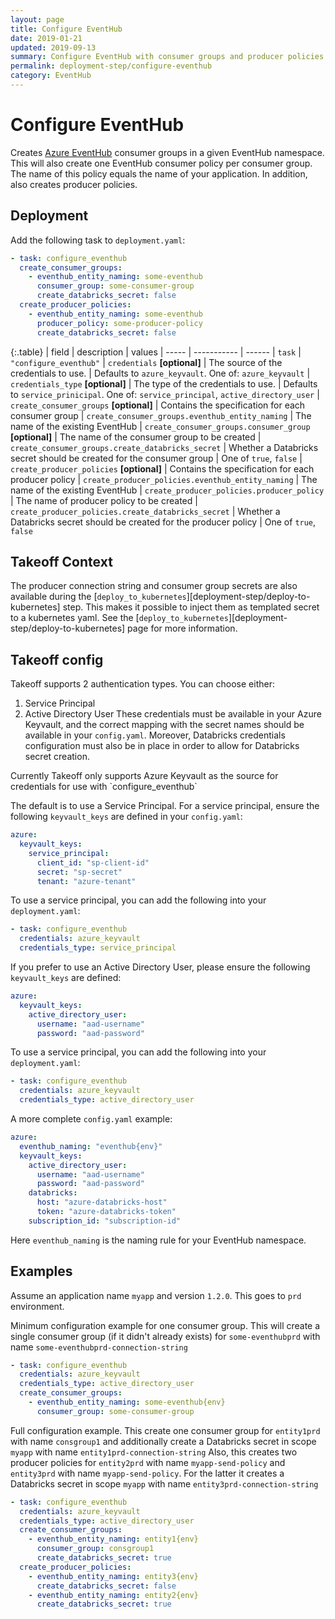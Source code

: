```yaml
---
layout: page
title: Configure EventHub
date: 2019-01-21
updated: 2019-09-13
summary: Configure EventHub with consumer groups and producer policies
permalink: deployment-step/configure-eventhub
category: EventHub
---
```


# Configure EventHub

Creates [Azure EventHub](https://docs.microsoft.com/en-us/azure/event-hubs/) consumer groups in a given EventHub namespace. This will also create one EventHub consumer policy per consumer group. The name of this policy equals the name of your application. In addition, also creates producer policies.

## Deployment
Add the following task to `deployment.yaml`:

```yaml
- task: configure_eventhub
  create_consumer_groups:
    - eventhub_entity_naming: some-eventhub
      consumer_group: some-consumer-group
      create_databricks_secret: false
  create_producer_policies:
    - eventhub_entity_naming: some-eventhub
      producer_policy: some-producer-policy
      create_databricks_secret: false
```

{:.table}
| field | description | values
| ----- | ----------- | ------
| `task` | `"configure_eventhub"`
| `credentials` __[optional]__ | The source of the credentials to use. | Defaults to `azure_keyvault`. One of: `azure_keyvault`
| `credentials_type` __[optional]__ | The type of the credentials to use. | Defaults to `service_prinicipal`. One of: `service_principal`, `active_directory_user`
| `create_consumer_groups` __[optional]__ | Contains the specification for each consumer group 
| `create_consumer_groups.eventhub_entity_naming` | The name of the existing EventHub 
| `create_consumer_groups.consumer_group` __[optional]__ | The name of the consumer group to be created
| `create_consumer_groups.create_databricks_secret` | Whether a Databricks secret should be created for the consumer group | One of `true`, `false`
| `create_producer_policies` __[optional]__ | Contains the specification for each producer policy
| `create_producer_policies.eventhub_entity_naming` | The name of the existing EventHub 
| `create_producer_policies.producer_policy` | The name of producer policy to be created
| `create_producer_policies.create_databricks_secret` | Whether a Databricks secret should be created for the producer policy | One of `true`, `false`

## Takeoff Context
The producer connection string and consumer group secrets are also available during the [`deploy_to_kubernetes`][deployment-step/deploy-to-kubernetes] step. This makes it possible to inject them as templated secret to a kubernetes yaml. See the [`deploy_to_kubernetes`][deployment-step/deploy-to-kubernetes] page for more information.

## Takeoff config
Takeoff supports 2 authentication types. You can choose either:
1. Service Principal
2. Active Directory User
These credentials must be available in your Azure Keyvault, and the correct mapping with the secret names should be available in your `config.yaml`. Moreover, Databricks credentials configuration must also
be in place in order to allow for Databricks secret creation.

<p class='note warning'>
Currently Takeoff only supports Azure Keyvault as the source for credentials for use with `configure_eventhub`
</p>

The default is to use a Service Principal. For a service principal, ensure the following `keyvault_keys` are defined in your `config.yaml`:
```yaml
azure:
  keyvault_keys:
    service_principal:
      client_id: "sp-client-id"
      secret: "sp-secret"
      tenant: "azure-tenant"
```
To use a service principal, you can add the following into your `deployment.yaml`:
```yaml
- task: configure_eventhub
  credentials: azure_keyvault
  credentials_type: service_principal
```

If you prefer to use an Active Directory User, please ensure the following `keyvault_keys` are defined:
```yaml
azure:
  keyvault_keys:
    active_directory_user:
      username: "aad-username"
      password: "aad-password"
```
To use a service principal, you can add the following into your `deployment.yaml`:
```yaml
- task: configure_eventhub
  credentials: azure_keyvault
  credentials_type: active_directory_user
```

A more complete `config.yaml` example:
```yaml
azure:
  eventhub_naming: "eventhub{env}"
  keyvault_keys:
    active_directory_user:
      username: "aad-username"
      password: "aad-password"
    databricks:
      host: "azure-databricks-host"
      token: "azure-databricks-token"
    subscription_id: "subscription-id"
```

Here `eventhub_naming` is the naming rule for your EventHub namespace.

## Examples

Assume an application name `myapp` and version `1.2.0`. This goes to `prd` environment.

Minimum configuration example for one consumer group. This will create a single consumer group (if it didn't already exists) for `some-eventhubprd` with name `some-eventhubprd-connection-string`
```yaml
- task: configure_eventhub
  credentials: azure_keyvault
  credentials_type: active_directory_user
  create_consumer_groups:
    - eventhub_entity_naming: some-eventhub{env}
      consumer_group: some-consumer-group
```

Full configuration example. This create one consumer group for `entity1prd` with name `consgroup1` and additionally create a Databricks secret in scope `myapp` with name `entity1prd-connection-string`
Also, this creates two producer policies for `entity2prd` with name `myapp-send-policy` and `entity3prd` with name `myapp-send-policy`. For the latter it creates a Databricks secret in scope `myapp` with name `entity3prd-connection-string`

```yaml
- task: configure_eventhub
  credentials: azure_keyvault
  credentials_type: active_directory_user
  create_consumer_groups:
    - eventhub_entity_naming: entity1{env}
      consumer_group: consgroup1
      create_databricks_secret: true
  create_producer_policies:
    - eventhub_entity_naming: entity3{env}
      create_databricks_secret: false
    - eventhub_entity_naming: entity2{env}
      create_databricks_secret: true
```